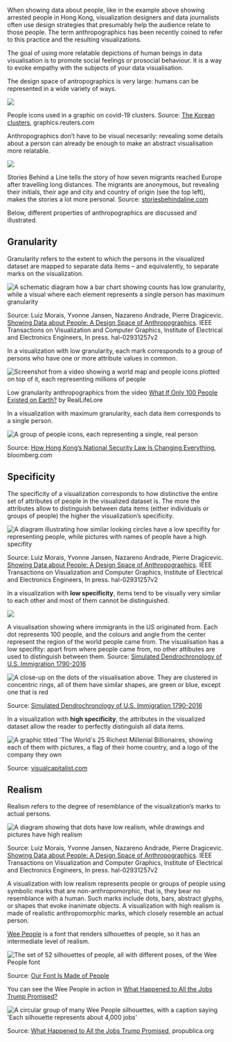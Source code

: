 When showing data about people, like in the example above showing arrested people in Hong Kong, visualization designers and data journalists often use design strategies that presumably help the audience relate to those people. The term anthropographics has been recently coined to refer to this practice and the resulting visualizations.

The goal of using more relatable depictions of human beings in data visualisation is to promote social feelings or prosocial behaviour. It is a way to evoke empathy with the subjects of your data visualisation.

The design space of antropographics is very large: humans can be represented in a wide variety of ways.

![](Journalistic%20techniques%20for%20data%20storytelling%208bdd09bf88074238b1fe53b3a2116e1e/southkorea-clusters-antropographics.png)

People icons used in a graphic on covid-19 clusters. Source: [The Korean clusters](https://graphics.reuters.com/CHINA-HEALTH-SOUTHKOREA-CLUSTERS/0100B5G33SB/index.html), graphics.reuters.com

Anthropographics don’t have to be visual necesarily: revealing some details about a person can already be enough to make an abstract visualisation more relatable.

![](Patterns%20for%20data%20driven%20stories%2034fe0220a7d64297ae6ccf534303e18f/stories-behind-a-line.png)

Stories Behind a Line tells the story of how seven migrants reached Europe after travelling long distances. The migrants are anonymous, but revealing their initials, their age and city and country of origin (see the top left), makes the stories a lot more personal. Source: [storiesbehindaline.com](http://www.storiesbehindaline.com/)

Below, different properties of anthropographics are discussed and illustrated.

## Granularity

Granularity refers to the extent to which the persons in the visualized dataset are mapped to separate data items – and equivalently, to separate marks on the visualization.

![A schematic diagram how a bar chart showing counts has low granularity, while a visual where each element represents a single person has maximum granularity](Journalistic%20techniques%20for%20data%20storytelling%208bdd09bf88074238b1fe53b3a2116e1e/granularity.png)

Source: Luiz Morais, Yvonne Jansen, Nazareno Andrade, Pierre Dragicevic. [Showing Data about People: A Design Space of Anthropographics](https://hal.archives-ouvertes.fr/hal-02931257/document). IEEE Transactions on Visualization and Computer Graphics, Institute of Electrical and Electronics Engineers, In press. hal-02931257v2

In a visualization with low granularity, each mark corresponds to a group of persons who have one or more attribute values in common.

![Screenshot from a video showing a world map and people icons plotted on top of it, each representing millions of people](Journalistic%20techniques%20for%20data%20storytelling%208bdd09bf88074238b1fe53b3a2116e1e/popular-mechanics-100ppl.jpg)

Low granularity anthropographics from the video [What If Only 100 People Existed on Earth?](https://www.youtube.com/watch?v=UbffuGZHeR0&t=329s&ab_channel=RealLifeLore) by RealLifeLore

In a visualization with maximum granularity, each data item corresponds to a single person.

![A group of people icons, each representing a single, real person](Journalistic%20techniques%20for%20data%20storytelling%208bdd09bf88074238b1fe53b3a2116e1e/bloomberg-hongkong-overview.png)

Source: [How Hong Kong’s National Security Law Is Changing Everything](https://www.bloomberg.com/graphics/2021-hong-kong-national-security-law-arrests/), bloomberg.com

## Specificity

The specificity of a visualization corresponds to how distinctive the entire set of attributes of people in the visualized dataset is. The more the attributes allow to distinguish between data items (either individuals or groups of people) the higher the visualization’s specificity.

![A diagram illustrating how similar looking circles have a low specifity for representing people, while pictures with names of people have a high specifity](Journalistic%20techniques%20for%20data%20storytelling%208bdd09bf88074238b1fe53b3a2116e1e/specifity.png)

Source: Luiz Morais, Yvonne Jansen, Nazareno Andrade, Pierre Dragicevic. [Showing Data about People: A Design Space of Anthropographics](https://hal.archives-ouvertes.fr/hal-02931257/document). IEEE Transactions on Visualization and Computer Graphics, Institute of Electrical and Electronics Engineers, In press. hal-02931257v2

In a visualization with **low specificity**, items tend to be visually very similar to each other and most of them cannot be distinguished.

![](Journalistic%20techniques%20for%20data%20storytelling%208bdd09bf88074238b1fe53b3a2116e1e/tree-ring-immigration.png)

A visualisation showing where immigrants in the US originated from. Each dot represents 100 people, and the colours and angle from the center represent the region of the world people came from. The visualisation has a low specifity: apart from where people came from, no other attibutes are used to distinguish between them. Source: [Simulated Dendrochronology of U.S. Immigration 1790-2016](https://web.northeastern.edu/naturalizing-immigration-dataviz/)

![A close-up on the dots of the visualisation above. They are clustered in concentric rings, all of them have similar shapes, are green or blue, except one that is red](Journalistic%20techniques%20for%20data%20storytelling%208bdd09bf88074238b1fe53b3a2116e1e/tree-ring-immigration-detail.png)

Source: [Simulated Dendrochronology of U.S. Immigration 1790-2016](https://web.northeastern.edu/naturalizing-immigration-dataviz/)

In a visualization with **high specificity**, the attributes in the visualized dataset allow the reader to perfectly distinguish all data items.

![A graphic titled 'The World's 25 Richest Millenial Billionaires, showing each of them with pictures, a flag of their home country, and a logo of the company they own](Journalistic%20techniques%20for%20data%20storytelling%208bdd09bf88074238b1fe53b3a2116e1e/The-Worlds-25-Millennial-Billionaires_V4_Millennial-Billionaire.jpg)

Source: [visualcapitalist.com](https://www.visualcapitalist.com/worlds-25-richest-millennial-billionaires/)

## Realism

Realism refers to the degree of resemblance of the visualization’s marks to actual persons.

![A diagram showing that dots have low realism, while drawings and pictures have high realism](Journalistic%20techniques%20for%20data%20storytelling%208bdd09bf88074238b1fe53b3a2116e1e/realism.png)

Source: Luiz Morais, Yvonne Jansen, Nazareno Andrade, Pierre Dragicevic. [Showing Data about People: A Design Space of Anthropographics](https://hal.archives-ouvertes.fr/hal-02931257/document). IEEE Transactions on Visualization and Computer Graphics, Institute of Electrical and Electronics Engineers, In press. hal-02931257v2

A visualization with low realism represents people or groups of people using symbolic marks that are non-anthropomorphic, that is, they bear no resemblance with a human. Such marks include dots, bars, abstract glyphs, or shapes that evoke inanimate objects. A visualization with high realism is made of realistic anthropomorphic marks, which closely resemble an actual person.

[Wee People](https://github.com/propublica/weepeople) is a font that renders silhouettes of people, so it has an intermediate level of realism. 

![The set of 52 silhouettes of people, all with different poses, of the Wee People font](Journalistic%20techniques%20for%20data%20storytelling%208bdd09bf88074238b1fe53b3a2116e1e/wee-people.png)

Source: [Our Font Is Made of People](https://source.opennews.org/articles/our-font-made-people/)

You can see the Wee People in action in [What Happened to All the Jobs Trump Promised?](https://projects.propublica.org/graphics/trump-job-promises)

![A circular group of many Wee People silhouettes, with a caption saying 'Each silhouette represents about 4,000 jobs'](Journalistic%20techniques%20for%20data%20storytelling%208bdd09bf88074238b1fe53b3a2116e1e/wee-people-propublica.png)

Source: [What Happened to All the Jobs Trump Promised](https://projects.propublica.org/graphics/trump-job-promises), propublica.org